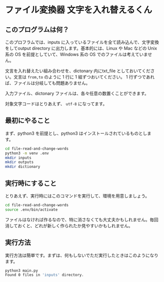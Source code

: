 # ファイル変換器 文字を入れ替えるくん

## このプログラムは何？

このプロフラムでは、inputs に入っているファイルを全て読み込んで、文字変換をしてoutput directory に出力します。基本的には、Linux や Mac などの Unix 系の OS を前提としていて、Windows 系の OS でのファイルは考えていません。

文言を入れ替えたい組み合わせを、dictonary 内にtxt_file としておいてください。文言は `from,to` のように 1 行に 1 組ずつおいてください。 1 行ずつであれば、ファイルは分岐しても問題ありません。

入力ファイル、dictonary ファイルは、各々任意の数置くことができます。

対象文字コードはとりあえず、 `utf-8` になってます。

## 最初にやること

まず、python3 を前提とし、python3 はインストールされているものとします。

```bash
cd file-read-and-change-words
python3 -m venv .env
mkdir inputs
mkdir outputs
mkdir dictionary
```

## 実行時にすること

とりあえず、実行時にはこのコマンドを実行して、環境を用意しましょう。

```bash 
cd file-read-and-change-words
source .env/bin/activate
```

ファイルはなければ作るなので、特に消さなくても大丈夫かもしれません。毎回消しておくと、どれが新しく作られたか見やすいかもしれません。

## 実行方法

実行方法は簡単です。まずは、何もしないでただ実行したときはこのようになります。

```bash
python3 main.py 
Found 0 files in 'inputs' directory.
```
